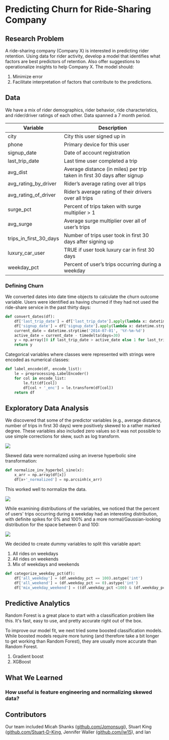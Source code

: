 # Predicting Churn for Ride-Sharing Company

## Research Problem
A ride-sharing company (Company X) is interested in predicting rider retention. Using data for rider activity, develop a model that identifies what factors are best predictors of retention. Also offer suggestions to operationalize insights to help Company X. The model should:
1. Minimize error
2. Facilitate interpretation of factors that contribute to the predictions.

## Data

We have a mix of rider demographics, rider behavior, ride characteristics, and rider/driver ratings of each other. Data spanned a 7 month period.

Variable     | Description                |
-------------| ----------------------- |
city | City this user signed up in
phone | Primary device for this user
signup_date |Date of account registration
last_trip_date | Last time user completed a trip
avg_dist | Average distance (in miles) per trip taken in first 30 days after signup
avg_rating_by_driver | Rider’s average rating over all trips
avg_rating_of_driver | Rider’s average rating of their drivers over all trips
surge_pct | Percent of trips taken with surge multiplier > 1
avg_surge | Average surge multiplier over all of user’s trips
trips_in_first_30_days | Number of trips user took in first 30 days after signing up
luxury_car_user | TRUE if user took luxury car in first 30 days
weekday_pct | Percent of user’s trips occurring during a weekday

<!-- Data  in csv files, so it was simple to read into Pandas dataframes:

```python
df_train = pd.read_csv('data/churn_train.csv')
df_test = pd.read_csv('data/churn_test.csv')
``` -->

### Defining Churn

We converted dates into date time objects to calculate the churn outcome variable. Users were identified as having churned if they had not used the ride-share service in the past thirty days:

```python
def convert_dates(df):
    df['last_trip_date'] = df['last_trip_date'].apply(lambda x: datetime.strptime(x, '%Y-%m-%d'))
    df['signup_date'] = df['signup_date'].apply(lambda x: datetime.strptime(x, '%Y-%m-%d'))
    current_date = datetime.strptime('2014-07-01', '%Y-%m-%d')
    active_date = current_date - timedelta(days=30)
    y = np.array([0 if last_trip_date > active_date else 1 for last_trip_date in df['last_trip_date']])
    return y
```

Categorical variables where classes were represented with strings were encoded as numerical classes:

```python
def label_encode(df, encode_list):
    le = preprocessing.LabelEncoder()
    for col in encode_list:
        le.fit(df[col])
        df[col + '_enc'] = le.transform(df[col])
    return df
```


## Exploratory Data Analysis

We discovered that some of the predictor variables (e.g., average distance, number of trips in first 30 days) were positively skewed to a rather marked degree. These variables also included zero values so it was not possible to use simple corrections for skew, such as log transform.

![](https://user-images.githubusercontent.com/17363251/27752602-111d0122-5d9f-11e7-9dc0-d2fce2363102.png)

Skewed data were normalized using an inverse hyperbolic sine transformation:

```python
def normalize_inv_hyperbol_sine(x):
    x_arr = np.array(df[x])
    df[x+'_normalized'] = np.arcsinh(x_arr)
```
This worked well to normalize the data.

![](https://user-images.githubusercontent.com/17363251/27753738-0f4f5da4-5da4-11e7-8066-dac9a9af3307.png)

While examining distributions of the variables, we noticed that the percent of users' trips occurring during a weekday had an interesting distribution, with definite spikes for 0% and 100% and a more normal/Gaussian-looking distribution for the space between 0 and 100:

![](https://user-images.githubusercontent.com/17363251/27754012-5bf7456c-5da5-11e7-9a41-dff6fd296075.png)

We decided to create dummy variables to split this variable apart:
1. All rides on weekdays
2. All rides on weekends
3. Mix of weekdays and weekends


```python
def categorize_weekday_pct(df):
    df['all_weekday'] = (df.weekday_pct == 100).astype('int')
    df['all_weekend'] = (df.weekday_pct == 0).astype('int')
    df['mix_weekday_weekend'] = ((df.weekday_pct <100) & (df.weekday_pct > 0)).astype('int')
```

## Predictive Analytics

Random Forest is a great place to start with a classification problem like this. It's fast, easy to use, and pretty accurate right out of the box.

To improve our model fit, we next tried some boosted classification models. While boosted models require more tuning (and therefore take a bit longer to get working than Random Forest), they are usually more accurate than Random Forest.
1. Gradient boost
2. XGBoost

## What We Learned

### How useful is feature engineering and normalizing skewed data?

## Contributors
Our team included Micah Shanks ([github.com/Jomonsugi](https://github.com/Jomonsugi)), Stuart King ([github.com/Stuart-D-King](https://github.com/Stuart-D-King), Jennifer Waller ([github.com/jw15](https://github.com/jw15)), and Ian
